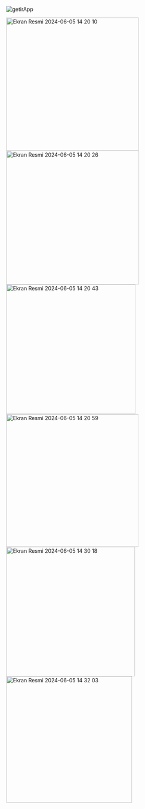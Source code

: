
![getirApp](https://github.com/elifbayhatun/getirApp/assets/103332831/01f6e70e-1b77-4b30-ba66-8c7fb1cc47b0)

<img width="355" alt="Ekran Resmi 2024-06-05 14 20 10" src="https://github.com/elifbayhatun/getirApp/assets/103332831/853f778d-d9c9-4ecb-beb1-995727864d3a">
<img width="356" alt="Ekran Resmi 2024-06-05 14 20 26" src="https://github.com/elifbayhatun/getirApp/assets/103332831/e96b845d-e622-4b5e-a298-605bfab07236">
<img width="346" alt="Ekran Resmi 2024-06-05 14 20 43" src="https://github.com/elifbayhatun/getirApp/assets/103332831/aaf9d776-8d1d-4321-86fe-feee991eef1f">
<img width="354" alt="Ekran Resmi 2024-06-05 14 20 59" src="https://github.com/elifbayhatun/getirApp/assets/103332831/2231dea3-6266-49ef-8e4e-897f2b889072">
<img width="345" alt="Ekran Resmi 2024-06-05 14 30 18" src="https://github.com/elifbayhatun/getirApp/assets/103332831/e058c332-cf64-46f1-aa2c-38f45e59caa0">
<img width="337" alt="Ekran Resmi 2024-06-05 14 32 03" src="https://github.com/elifbayhatun/getirApp/assets/103332831/58fd3a41-595c-4c6d-806a-403e0b1a7fe1">
